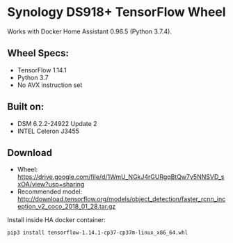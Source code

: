 # Synology DS918+ TensorFlow Wheel

Works with Docker Home Assistant 0.96.5 (Python 3.7.4).

## Wheel Specs:
* TensorFlow 1.14.1
* Python 3.7
* No AVX instruction set

## Built on:
* DSM 6.2.2-24922 Update 2
* INTEL Celeron J3455

## Download
* Wheel: https://drive.google.com/file/d/1WmU_NGkJ4rGURgqBtQw7y5NNSVD_sxOA/view?usp=sharing
* Recommended model: http://download.tensorflow.org/models/object_detection/faster_rcnn_inception_v2_coco_2018_01_28.tar.gz

Install inside HA docker container: 
```
pip3 install tensorflow-1.14.1-cp37-cp37m-linux_x86_64.whl
```
